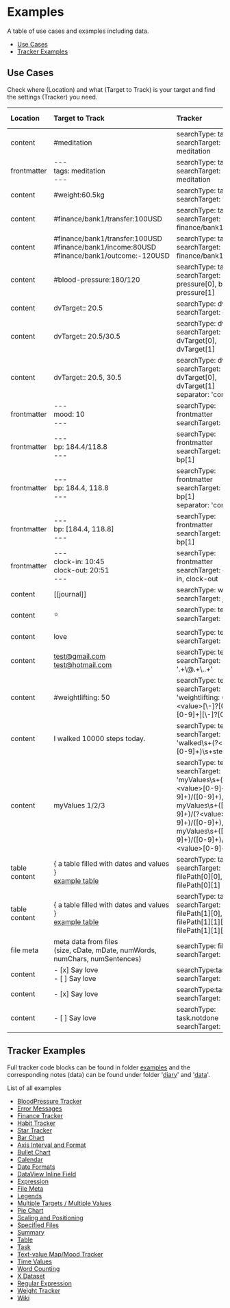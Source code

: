 # Examples

A table of use cases and examples including data.

- [Use Cases](#use-cases)
- [Tracker Examples](#tracker-examples)

## Use Cases

Check where (Location) and what (Target to Track) is your target and find the settings (Tracker) you need.

| Location      | Target to Track                                                                                                                                      | Tracker                                                                                                                                                                                  | Get (O)ccurrences/(V)alues |
| :------------ | :--------------------------------------------------------------------------------------------------------------------------------------------------- | :--------------------------------------------------------------------------------------------------------------------------------------------------------------------------------------- | :------------------------: |
| content       | #meditation                                                                                                                                          | searchType: tag<br>searchTarget: meditation                                                                                                                                              |             O              |
| frontmatter   | ---<br>tags: meditation<br>---                                                                                                                       | searchType: tag<br>searchTarget: meditation                                                                                                                                              |             O              |
| content       | #weight:60.5kg                                                                                                                                       | searchType: tag<br>searchTarget: weight                                                                                                                                                  |             V              |
| content       | #finance/bank1/transfer:100USD                                                                                                                       | searchType: tag<br>searchTarget: finance/bank1/transfer                                                                                                                                  |             V              |
| content       | #finance/bank1/transfer:100USD<br>#finance/bank1/income:80USD<br>#finance/bank1/outcome:-120USD                                                      | searchType: tag<br>searchTarget: finance/bank1                                                                                                                                           |             V              |
| content       | #blood-pressure:180/120                                                                                                                              | searchType: tag<br>searchTarget: blood-pressure[0], blood-pressure[1]                                                                                                                    |             V              |
| content       | dvTarget:: 20.5                                                                                                                                      | searchType: dvField<br>searchTarget: dvTarget                                                                                                                                            |             V              |
| content       | dvTarget:: 20.5/30.5                                                                                                                                 | searchType: dvField<br>searchTarget: dvTarget[0], dvTarget[1]                                                                                                                            |             V              |
| content       | dvTarget:: 20.5, 30.5                                                                                                                                | searchType: dvField<br>searchTarget: dvTarget[0], dvTarget[1]<br>separator: 'comma'                                                                                                      |             V              |
| frontmatter   | ---<br>mood: 10<br>---                                                                                                                               | searchType: frontmatter<br>searchTarget: mood                                                                                                                                            |             V              |
| frontmatter   | ---<br>bp: 184.4/118.8<br>---                                                                                                                        | searchType: frontmatter<br>searchTarget: bp[0], bp[1]                                                                                                                                    |             V              |
| frontmatter   | ---<br>bp: 184.4, 118.8<br>---                                                                                                                       | searchType: frontmatter<br>searchTarget: bp[0], bp[1]<br>separator: 'comma'                                                                                                              |             V              |
| frontmatter   | ---<br>bp: [184.4, 118.8]<br>---                                                                                                                     | searchType: frontmatter<br>searchTarget: bp[0], bp[1]                                                                                                                                    |             V              |
| frontmatter   | ---<br>clock-in: 10:45<br>clock-out: 20:51<br>---                                                                                                    | searchType: frontmatter<br>searchTarget: clock-in, clock-out                                                                                                                             |             V              |
| content       | [[journal]]                                                                                                                                          | searchType: wiki<br>searchTarget: journal                                                                                                                                                |             O              |
| content       | ⭐                                                                                                                                                   | searchType: text<br>searchTarget: ⭐                                                                                                                                                     |             O              |
| content       | love                                                                                                                                                 | searchType: text<br>searchTarget: love                                                                                                                                                   |             O              |
| content       | test@gmail.com<br>test@hotmail.com                                                                                                                   | searchType: text<br>searchTarget: '.+\\@.+\\..+'                                                                                                                                         |             O              |
| content       | #weightlifting: 50                                                                                                                                   | searchType: text<br>searchTarget: 'weightlifting: (?\<value\>[\\-]?[0-9]+[\\.][0-9]+\|[\\-]?[0-9]+)'                                                                                     |             V              |
| content       | I walked 10000 steps today.                                                                                                                          | searchType: text<br>searchTarget: 'walked\\s+(?\<value\>[0-9]+)\\s+steps'                                                                                                                |             V              |
| content       | myValues 1/2/3                                                                                                                                       | searchType: text<br>searchTarget: 'myValues\\s+(?\<value\>[0-9]+)/([0-9]+)/([0-9]+), myValues\\s+([0-9]+)/(?\<value\>[0-9]+)/([0-9]+), myValues\\s+([0-9]+)/([0-9]+)/(?\<value\>[0-9]+)' |             V              |
| table content | { a table filled with dates and values }<br>[example table](https://github.com/pyrochlore/obsidian-tracker/blob/main/examples/data/Tables.md) | searchType: table<br>searchTarget: filePath[0][0], filePath[0][1]                                                                                                                        |             V              |
| table content | { a table filled with dates and values }<br>[example table](https://github.com/pyrochlore/obsidian-tracker/blob/main/examples/data/Tables.md) | searchType: table<br>searchTarget: filePath[1][0], filePath[1][1][0], filePath[1][1][1]                                                                                                  |             V              |
| file meta     | meta data from files <br>(size, cDate, mDate, numWords, numChars, numSentences)                                                                      | searchType: fileMeta<br>searchTarget: size                                                                                                                                               |             V              |
| content       | - [x] Say love<br>- [ ] Say love                                                                                                                     | searchType:task<br>searchTarget: Say love                                                                                                                                                |             O              |
| content       | - [x] Say love                                                                                                                                       | searchType:task.done<br>searchTarget: Say love                                                                                                                                           |             O              |
| content       | - [ ] Say love                                                                                                                                       | searchType: task.notdone<br>searchTarget: Say love                                                                                                                                       |             O              |

## Tracker Examples

Full tracker code blocks can be found in folder [examples](https://github.com/pyrochlore/obsidian-tracker/blob/main/examples) and the corresponding notes (data) can be found under folder '[diary](https://github.com/pyrochlore/obsidian-tracker/blob/main/examples/diary)' and '[data](https://github.com/pyrochlore/obsidian-tracker/blob/main/examples/data)'.

List of all examples

- [BloodPressure Tracker](https://github.com/pyrochlore/obsidian-tracker/blob/main/examples/BloodPressureTracker.md)
- [Error Messages](https://github.com/pyrochlore/obsidian-tracker/blob/main/examples/ErrorMessages.md)
- [Finance Tracker](https://github.com/pyrochlore/obsidian-tracker/blob/main/examples/FinanceTracker.md)
- [Habit Tracker](https://github.com/pyrochlore/obsidian-tracker/blob/main/examples/HabitTracker.md)
- [Star Tracker](https://github.com/pyrochlore/obsidian-tracker/blob/main/examples/StarTracker.md)
- [Bar Chart](https://github.com/pyrochlore/obsidian-tracker/blob/main/examples/TestBarChart.md)
- [Axis Interval and Format](https://github.com/pyrochlore/obsidian-tracker/blob/main/examples/TestAxisIntervalAndFormat.md)
- [Bullet Chart](https://github.com/pyrochlore/obsidian-tracker/blob/main/examples/TestBullet.md)
- [Calendar](https://github.com/pyrochlore/obsidian-tracker/blob/main/examples/TestCalendar.md)
- [Date Formats](https://github.com/pyrochlore/obsidian-tracker/blob/main/examples/TestDateFormats.md)
- [DataView Inline Field](https://github.com/pyrochlore/obsidian-tracker/blob/main/examples/TestDvField.md)
- [Expression](https://github.com/pyrochlore/obsidian-tracker/blob/main/examples/TestExpression.md)
- [File Meta](https://github.com/pyrochlore/obsidian-tracker/blob/main/examples/TestFileMeta.md)
- [Legends](https://github.com/pyrochlore/obsidian-tracker/blob/main/examples/TestLegends.md)
- [Multiple Targets / Multiple Values](https://github.com/pyrochlore/obsidian-tracker/blob/main/examples/TestMultipleTargetsMultipleValues.md)
- [Pie Chart](https://github.com/pyrochlore/obsidian-tracker/blob/main/examples/TestPieChart.md)
- [Scaling and Positioning](https://github.com/pyrochlore/obsidian-tracker/blob/main/examples/TestScalingAndPositioning.md)
- [Specified Files](https://github.com/pyrochlore/obsidian-tracker/blob/main/examples/TestSpecifiedFiles.md)
- [Summary](https://github.com/pyrochlore/obsidian-tracker/blob/main/examples/TestSummary.md)
- [Table](https://github.com/pyrochlore/obsidian-tracker/blob/main/examples/TestTable.md)
- [Task](https://github.com/pyrochlore/obsidian-tracker/blob/main/examples/TestTask.md)
- [Text-value Map/Mood Tracker](https://github.com/pyrochlore/obsidian-tracker/blob/main/examples/TestTextValueMap.md)
- [Time Values](https://github.com/pyrochlore/obsidian-tracker/blob/main/examples/TestTimeValues.md)
- [Word Counting](https://github.com/pyrochlore/obsidian-tracker/blob/main/examples/TestWordCounting.md)
- [X Dataset](https://github.com/pyrochlore/obsidian-tracker/blob/main/examples/TestXDataset.md)
- [Regular Expression](https://github.com/pyrochlore/obsidian-tracker/blob/main/examples/TestRegex.md)
- [Weight Tracker](https://github.com/pyrochlore/obsidian-tracker/blob/main/examples/WeightTracker.md)
- [Wiki](https://github.com/pyrochlore/obsidian-tracker/blob/main/examples/WikiTracker.md)
